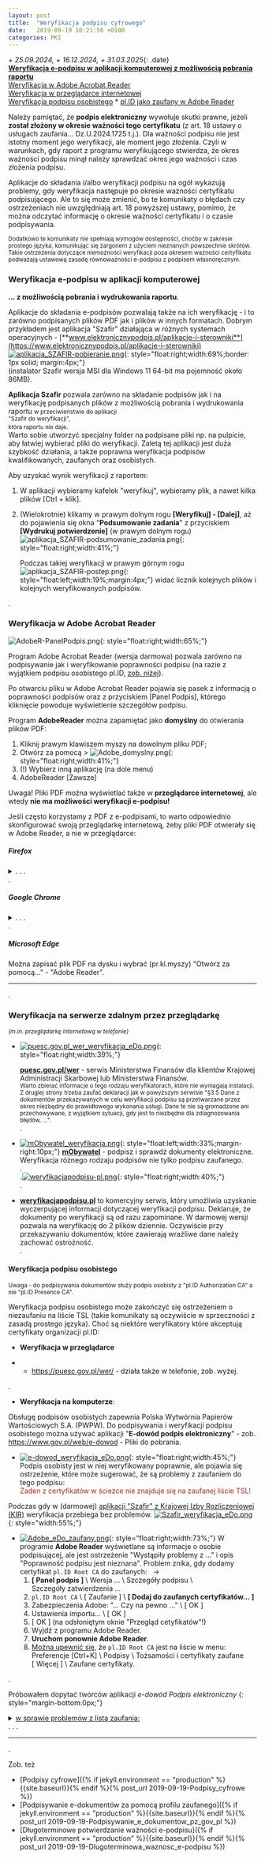 ```yaml
---
layout: post
title:  "Weryfikacja podpisu cyfrowego"
date:   2019-09-19 10:21:56 +0100
categories: PKI
---
```


_+ 25.09.2024, + 16.12.2024, + 31.03.2025_{: .date}  
[**Weryfikacja e-podpisu w aplikacji komputerowej z możliwością pobrania raportu**]({{site.url}}{{site.baseurl}}{{page.url}}#weryfikacja-e-podpisu-w-aplikacji-komputerowej)  
[Weryfikacja w Adobe Acrobat Reader]({{site.url}}{{site.baseurl}}{{page.url}}#weryfikacja-w-adobe-acrobat-reader)  
[Weryfikacja w przeglądarce internetowej]({{site.url}}{{site.baseurl}}{{page.url}}#weryfikacja-na-serwerze-zdalnym-przez-przeglądarkę)  
[Weryfikacja podpisu osobistego]({{site.url}}{{site.baseurl}}{{page.url}}#weryfikacja-podpisu-osobistego) * [pl.ID jako zaufany w Adobe Reader]({{site.url}}{{site.baseurl}}{{page.url}}#pl_ID_zaufany_w_Adobe)  

<style>.smaller{font-size:smaller;} .date{font-size:smaller;color:#828282;} .answ{font-size:smaller;color:DarkSlateBlue;}
blockquote{font-style: normal;letter-spacing: 0px;}</style>

Należy pamiętać, że **podpis elektroniczny** wywołuje skutki prawne, jeżeli **został złożony w okresie ważności tego certyfikatu** (z art. 18 ustawy o usługach zaufania... Dz.U.2024.1725 t.j.). Dla ważności podpisu nie jest istotny moment jego weryfikacji, ale moment jego złożenia. Czyli w warunkach, gdy raport z programu weryfikującego stwierdza, że okres ważności podpisu minął należy sprawdzać okres jego ważności i czas złożenia podpisu.

Aplikacje do składania i/albo weryfikacji podpisu na ogół wykazują problemy, gdy weryfikacja następuje po okresie ważności certyfikatu podpisującego. Ale to się może zmienić, bo te komunikaty o błędach czy ostrzeżeniach nie uwzględniają art. 18 powyższej ustawy, pomimo, że można odczytać informację o okresie ważności certyfikatu i o czasie podpisywania. 

<small>
Dodatkowo te komunikaty nie spełniają wymogów dostępności, choćby w zakresie prostego języka, komunikując się żargonem z użyciem nieznanych powszechnie skrótów.
Takie ostrzeżenia dotyczące niemożności weryfikacji poza okresem ważności certyfikatu podważają ustawową zasadę równoważności e-podpisu z podpisem własnoręcznym.
</small>


### Weryfikacja e-podpisu w aplikacji komputerowej

**... z możliwością pobrania i wydrukowania raportu**.

Aplikacje do składania e-podpisów pozwalają także na ich weryfikację - i to zarówno podpisanych plików PDF jak i plików w innych formatach.
Dobrym przykładem jest aplikacja "Szafir" działająca w różnych systemach operacyjnych -
[**www.elektronicznypodpis.pl/aplikacje-i-sterowniki**](https://www.elektronicznypodpis.pl/aplikacje-i-sterowniki)
[![aplikacja_SZAFIR-pobieranie.png]({{site.baseurl}}/assets/img/aplikacja_SZAFIR-pobieranie.png "aplikacja_SZAFIR-pobieranie.png")]({{site.baseurl}}/assets/img/aplikacja_SZAFIR-pobieranie.png "aplikacja_SZAFIR-pobieranie.png"){: style="float:right;width:69%;border: 1px solid; margin:4px;"}  
(instalator Szafir wersja MSI dla Windows 11 64-bit ma pojemność około 86MB).

**Aplikacja Szafir** pozwala zarówno na składanie podpisów jak i na weryfikację podpisanych plików z możliwością pobrania i wydrukowania raportu <small>w przeciwieństwie do aplikacji  
"Szafir do weryfikacji",  
która raportu nie daje</small>.  
Warto sobie utworzyć specjalny folder na podpisane pliki np. na pulpicie, aby łatwiej wybierać pliki do weryfikacji. Zaletą tej aplikacji jest duża szybkość działania, a także poprawna weryfikacja podpisów kwalifikowanych, zaufanych oraz osobistych.

Aby uzyskać wynik weryfikacji z raportem:

1. W aplikacji wybieramy kafelek "weryfikuj", wybieramy plik, a nawet kilka plików [Ctrl + klik].
2. (Wielokrotnie) klikamy w prawym dolnym rogu **[Weryfikuj] - [Dalej]**, aż do pojawienia się okna "**Podsumowanie zadania**" z przyciskiem **[Wydrukuj potwierdzenie]** (w prawym dolnym rogu)
    ![aplikacja_SZAFIR-podsumowanie_zadania.png]({{site.baseurl}}/assets/img/aplikacja_SZAFIR-podsumowanie_zadania.png "aplikacja_SZAFIR-podsumowanie_zadania.png"){: style="float:right;width:41%;"}
   
   Podczas takiej weryfikacji w prawym górnym rogu 
   ![aplikacja_SZAFIR-postep.png]({{site.baseurl}}/assets/img/aplikacja_SZAFIR-postep.png "aplikacja_SZAFIR-postep.png"){: style="float:left;width:19%;margin:4px;"}
   widać licznik kolejnych plików i kolejnych weryfikowanych podpisów.


.



### Weryfikacja w Adobe Acrobat Reader

![AdobeR-PanelPodpis.png]({{site.baseurl}}/assets/img/AdobeR-PanelPodpis.png "AdobeR-PanelPodpis.png"){: style="float:right;width:65%;"}

Program Adobe Acrobat Reader (wersja darmowa) pozwala zarówno na podpisywanie jak i weryfikowanie poprawności podpisu (na razie z wyjątkiem podpisu osobistego pl.ID, [zob. niżej]({{site.url}}{{site.baseurl}}{{page.url}}#pl_ID_zaufany_w_Adobe)).


Po otwarciu pliku w Adobe Acrobat Reader pojawia się pasek 
z informacją o poprawności podpisów oraz
z przyciskiem [Panel Podpis], którego kliknięcie powoduje wyświetlenie szczegółów podpisu.

Program **AdobeReader** można zapamiętać jako **domyślny** do otwierania plików PDF: 
1. Kliknij prawym klawiszem myszy na dowolnym pliku PDF;
2. Otwórz za pomocą >
   ![Adobe_domyslny.png]({{site.baseurl}}/assets/img/Adobe_domyslny.png "Adobe_domyslny.png"){: style="float:right;width:41%;"}
3. (!) Wybierz inną aplikację (na dole menu)
4. AdobeReader [Zawsze]

Uwaga! Pliki PDF można wyświetlać także w **przeglądarce internetowej**, ale wtedy **nie ma możliwości weryfikacji e-podpisu!**


Jeśli często korzystamy z PDF z e-podpisami, to warto odpowiednio skonfigurować swoją przeglądarkę internetową, żeby pliki PDF otwierały się w Adobe Reader, a nie w przeglądarce:

##### Firefox

<details markdown=1><summary markdown="span"> . . . </summary>
![Firefox_PDF_Acrobat.png]({{site.baseurl}}/assets/img/Firefox_PDF_Acrobat.png "Firefox_PDF_Acrobat.png"){: style="float:right;width:65%;"}

Firefox `Ξ` (z prawej) \ `Ustawienia` \ `Ogólne` -  
przewijam w dół do sekcji \ `Aplikacje` \  
(typ) `Dokument PDF` \ `Użyj domyślnej aplikacji systemu Windows`  
albo wybieramy `Adobe Reader`  
w `Użyj innej aplikacji...`
</details>
.

##### Google Chrome

<details markdown=1><summary markdown="span"> . . . </summary>
![Chrome_PDF_Acrobat.png]({{site.baseurl}}/assets/img/Chrome_PDF_Acrobat.png "Chrome_PDF_Acrobat.png"){: style="float:right;width:40%;"}
Google Chrome \ (po kliknięciu na plik PDF) 1. `Pobierz` \ 2. `Pobrane pliki` (powyżej) - otwiera się historia pobierania \ (prawy klawisz myszy na nazwie pliku PDF) `Otwórz w przeglądarce systemowej` albo  
`Zawsze otwieraj w przeglądarce systemowej`

Oczywiście jako przeglądarkę PDF należy ustawić Adobe Reader.
</details>
.

##### Microsoft Edge

Można zapisać plik PDF na dysku i wybrać (pr.kl.myszy) "Otwórz za pomocą..." - "Adobe Reader".

------
.



### Weryfikacja na serwerze zdalnym przez przeglądarkę

<small>_(m.in. przeglądarkę internetową w telefonie)_</small>

* [![puesc.gov.pl_wer_weryfikacja_eDo.png]({{site.baseurl}}/assets/img/puesc.gov.pl_wer_weryfikacja_eDo.png "puesc.gov.pl_wer_weryfikacja_eDo.png")]({{site.baseurl}}/assets/img/puesc.gov.pl_wer_weryfikacja_eDo.png "puesc.gov.pl_wer_weryfikacja_eDo.png"){: style="float:right;width:39%;"}

  [**puesc.gov.pl/wer**](https://puesc.gov.pl/wer/) - serwis Ministerstwa Finansów dla klientów Krajowej Administracji Skarbowej lub Ministerstwa Finansów.  
  <small>Warto zbierać informacje o tego rodzaju weryfikatorach, które nie wymagają instalacji. Z drugiej strony trzeba zaufać deklaracji 
  jak w powyższym serwisie "§3.5 Dane z dokumentów przekazywanych w celu weryfikacji podpisu są przetwarzane przez okres niezbędny do 
  prawidłowego wykonania usługi. Dane te nie są gromadzone ani przechowywane, z wyjątkiem sytuacji, gdy jest to niezbędne dla 
  zdiagnozowania błędów, ...".</small>  
  .
* [![mObywatel_weryfikacja.png]({{site.baseurl}}/assets/img/mObywatel_weryfikacja.png "mObywatel_weryfikacja.png")]({{site.baseurl}}/assets/img/mObywatel_weryfikacja.png "mObywatel_weryfikacja.png"){: style="float:left;width:33%;margin-right:10px;"}
  [**mObywatel**](https://moj.gov.pl/nforms/signer/upload?xFormsAppName=SIGNER) - podpisz i sprawdź dokumenty elektroniczne. Weryfikacja różnego rodzaju podpisów nie tylko podpisu zaufanego.  
  .  
  .[![weryfikacjapodpisu-pl.png]({{site.baseurl}}/assets/img/weryfikacjapodpisu-pl.png "weryfikacjapodpisu-pl.png")]({{site.baseurl}}/assets/img/weryfikacjapodpisu-pl.png "weryfikacjapodpisu-pl.png"){: style="float:right;width:40%;"}  
  .  
  
* [**weryfikacjapodpisu.pl**](https://weryfikacjapodpisu.pl/weryfikacja/)
  to komercyjny serwis, który umożliwia uzyskanie wyczerpującej informacji dotyczącej weryfikacji podpisu. 
  Deklaruje, że dokumenty po weryfikacji są od razu zapominane. 
  W darmowej wersji pozwala na weryfikację do 2 plików dziennie. 
  Oczywiście przy przekazywaniu dokumentów, które zawierają wrażliwe dane należy zachować ostrożność.  
  .


#### Weryfikacja podpisu osobistego

<small>Uwaga - do podpisywania dokumentów służy podpis osobisty z "pl.ID Authorization CA" a nie "pl.ID Presence CA". </small>

Weryfikacja podpisu osobistego może zakończyć się ostrzeżeniem o niezaufaniu na liście TSL (takie komunikaty są oczywiście w sprzeczności z zasadą prostego języka). Choć są niektóre weryfikatory które akceptują certyfikaty organizacji pl.ID:

* **Weryfikacja w przeglądarce**

*    * <https://puesc.gov.pl/wer/> - działa także w telefonie, zob. wyżej.

. 

* **Weryfikacja na komputerze**:


Obsługę podpisów osobistych zapewnia Polska Wytwórnia Papierów Wartościowych S.A. (PWPW). Do podpisywania i weryfikacji podpisu osobistego można używać aplikacji "**E-dowód podpis elektroniczny**" - zob. <https://www.gov.pl/web/e-dowod> - Pliki do pobrania.


* [![e-dowod_weryfikacja_eDo.png]({{site.baseurl}}/assets/img/e-dowod_weryfikacja_eDo.png "e-dowod_weryfikacja_eDo.png")]({{site.baseurl}}/assets/img/e-dowod_weryfikacja_eDo.png "e-dowod_weryfikacja_eDo.png"){: style="float:right;width:45%;"} 
     Podpis osobisty jest w niej weryfikowany poprawnie, ale pojawia się ostrzeżenie, które może sugerować, że są problemy z zaufaniem do tego podpisu:  
     <span style="color: brown;">Żaden z certyfikatów w ścieżce nie znajduje się na zaufanej liście TSL!</span> 

Podczas gdy w (darmowej) [aplikacji "Szafir" z Krajowej Izby Rozliczeniowej (KIR)](https://www.elektronicznypodpis.pl/aplikacje-i-sterowniki) 
weryfikacja przebiega bez problemów.
[![Szafir_weryfikacja_eDo.png]({{site.baseurl}}/assets/img/Szafir_weryfikacja_eDo.png "Szafir_weryfikacja_eDo.png")]({{site.baseurl}}/assets/img/Szafir_weryfikacja_eDo.png "Szafir_weryfikacja_eDo.png")
{: style="width:55%;"}


* <a name="pl_ID_zaufany_w_Adobe"></a>
 [![Adobe_eDo_zaufany.png]({{site.baseurl}}/assets/img/Adobe_eDo_zaufany.png "Adobe_eDo_zaufany.png")]({{site.baseurl}}/assets/img/Adobe_eDo_zaufany_i_dalej.png "Adobe_eDo_zaufany_i_dalej.png"){: style="float:right;width:73%;"} 
  W programie **Adobe Reader** wyświetlane są informacje o osobie podpisującej, ale jest ostrzeżenie "Wystąpiły problemy z ..." i opis "Poprawność podpisu jest nieznana". Problem znika, gdy dodamy certyfikat `pl.ID Root CA` do zaufanych:   →
    1. **[ Panel podpis ]** \ Wersja ... \ Szczegóły podpisu \ Szczegóły zatwierdzenia ...
    2. `pl.ID Root CA` \ [ Zaufanie ] \ **[ Dodaj do zaufanych certyfikatów... ]**
    3. Zabezpieczenia Adobe: "... Czy na pewno ..." \ [ OK ]
    4. Ustawienia importu... \ [ OK ]
    5. [ OK ] (na odsłoniętym oknie "Przegląd cetyfikatów"!)
    6. Wyjdź z programu Adobe Reader.
    7. **Uruchom ponownie Adobe Reader**.
    8. [Można upewnić się]({{site.baseurl}}/assets/img/Adobe_eDo_ZaufaneCertyfikaty.png "Adobe_eDo_ZaufaneCertyfikaty.png"), 
       że `pl.ID Root CA` jest na liście w menu: Preferencje [Ctrl+K] \ Podpisy \ Tożsamości i certyfikaty zaufane [ Więcej ] \ Zaufane certyfikaty.

.

Próbowałem dopytać twórców aplikacji _e-dowód Podpis elektroniczny_
{: style="margin-bottom:0px;"}

<details markdown=1><summary markdown="span"><u>w sprawie problemów z listą zaufania:</u> <br/> . . .</summary>


Na moje kolejne zapytanie w tej sprawie do PWPW ServiceDesk:
{: style="color: MidnightBlue;"}
> Zastanawiam się, czy jednak nie warto pociągnąć tematu. Skoro można jakoś usprawnić weryfikację w Adobe Reader, to może da się jakoś złagodzić ostrzeżenie w tej aplikacji. Uważam, że jest ono mocno niepokojące i zniechęcające do używania podpisu osobistego.  
Inna sprawa to adres http://repo.e-dowod.gov.pl/certs/ - czy nie warto przenieść certyfikatów na serwer z certyfikatem?
{: .smaller}

otrzymałem odpowiedź z PWPW ServiceDesk, że to sprawa MSWiA, a nie weryfikacji w aplikacji:
{: style="color: MidnightBlue;"}

>Szanowny Użytkowniku, 
dziękujemy za przesłane uwagi, zostały przekazane do Menadżera Produktu.  
Finalnie tylko CPD MSWiA, jako prawny wystawca certyfikatów, może zawnioskować o zmiany. Dotyczy to również Repozytorium.  
Ponieważ tematy nie dotyczą wprost działania aplikacji e-dowód Podpis elektroniczny (brak zadań do wykonania dla pomocy technicznej), zgłoszenia zostają rozwiązane.
{: .answ}

Na moje poprzednie zapytanie otrzymałem odpowiedź z PWPW ServiceDesk, która nie odniosła się do treści ostrzeżenia, tylko do weryfikacji w Adobe Reader:
{: style="color: MidnightBlue;"}

> Każdy podpis złożony przy użyciu e-dowodu można zweryfikować w narzędziu e-dowód Podpis elektroniczny możliwym do pobrania z <https://www.gov.pl/web/e-dowod>.
{: .answ}
> Status weryfikacji w oprogramowaniu Adobe Acrobat Reader „Tożsamość autora podpisu nie jest znana …” (weryfikacja „na żółto”) wynika z faktu, iż Adobe prowadzi własną listę zaufanych urzędów CA Adobe Approved Trust List (AATL) na której znajdują się certyfikowani przez Adobe wystawcy oraz wystawcy z listy TSL (europejska lista dostawców usług zaufanych).  
Status ten nie oznacza, że złożony podpis jest niepoprawny („weryfikacja na czerwono”), lecz to, że certyfikat którym się posłużono nie jest traktowany jako zaufany w tym oprogramowaniu.
{: .answ}
> Aby podpis osobisty złożony przy użyciu e-dowodu weryfikował się poprawnie w Adobe Acrobat Reader, wystawca certyfikatów e-dowodu (MSWiA) powinien wystąpić do firmy Adobe o wpisanie na listę AATL urzędu PL.ID Root CA lub notyfikować ten urząd w ramach Unii Europejskiej.  
Do czasu zakończenia formalnych procedur certyfikacji można samodzielnie dodać CA PLID do listy zaufanych w Adobe Acrobat Reader. W tym celu należy zaimportować certyfikaty CA urzędów: PLID_Root_CA, PLID_Authorization_CA_*, (do pobrania z http://repo.e-dowod.gov.pl/certs/) do magazynu zaufanych certyfikatów w Adobe Acrobat Reader:  
   
menu -> Edycja -> Preferencje -> Podpisy -> Tożsamości i certyfikaty zaufane -> Więcej -> Zaufane certyfikaty.  
   
Tutaj należy po kolei zaimportować (Importuj) i zaufać wybranym CA:
- PLID_Root_CA,
- PLID_Authorization_CA_20190221,
- PLID_Authorization_CA_20191207,
- PLID_Authorization_CA_20201202.
{: .answ}
> Po wykonaniu powyższego należy zamknąć aplikację, otworzyć na nowo i ponownie zweryfikować pliki.  
Podpisy złożone przy użyciu e-dowodu powinny być weryfikowane „na zielono”.  
   
Pozdrawiamy  
Zespół eDO
{: .answ}

</details>

- - - -

.

Zob. też 
* [Podpisy cyfrowe]({% if jekyll.environment == "production" %}{{site.baseurl}}{% endif %}{% post_url 2019-09-19-Podpisy_cyfrowe %})
* [Podpisywanie e-dokumentów za pomocą profilu zaufanego]({% if jekyll.environment == "production" %}{{site.baseurl}}{% endif %}{% post_url 2019-09-19-Podpisywanie_e_dokumentow_pz_gov_pl %})
* [Długoterminowe potwierdzanie ważności e-podpisu]({% if jekyll.environment == "production" %}{{site.baseurl}}{% endif %}{% post_url 2019-09-19-Dlugoterminowa_waznosc_e-podpisu %})


<!-- {% unless jekyll.environment %} -->
<script>

(function() {
  const images = document.getElementsByTagName('img'); 
  for(let i = 0; i < images.length; i++) {
    images[i].src = images[i].src.replace('%7B%7Bsite.baseurl%7D%7D','..');
  } //{{site.baseurl}} - without spaces!  
})();

</script>
<!-- {% endunless %} -->